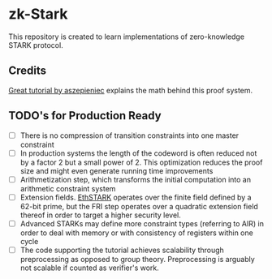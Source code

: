 # zk-Stark

This repository is created to learn implementations of zero-knowledge
STARK protocol.

## Credits

[Great tutorial by aszepieniec](https://aszepieniec.github.io/stark-anatomy/)
explains the math behind this proof system.

## TODO's for Production Ready

- [ ] There is no compression of transition constraints into one master constraint
- [ ] In production systems the length of the codeword is often reduced not by a factor 2 but a small power of 2. This optimization reduces the proof size and might even generate running time improvements
- [ ] Arithmetization step, which transforms the initial computation into an arithmetic constraint system
- [ ] Extension fields. [EthSTARK](https://github.com/starkware-libs/ethSTARK) operates over the finite field defined by a 62-bit prime, but the FRI step operates over a quadratic extension field thereof in order to target a higher security level.
- [ ] Advanced STARKs may define more constraint types (referring to AIR) in order to deal with memory or with consistency of registers within one cycle
- [ ] The code supporting the tutorial achieves scalability through preprocessing as opposed to group theory. Preprocessing is arguably not scalable if counted as verifier's work. 
